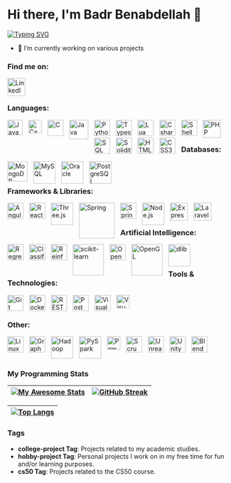# Hi there, I'm Badr Benabdellah 👋 

<a href="https://git.io/typing-svg"><img src="https://readme-typing-svg.demolab.com?font=Rubik&weight=600&duration=1500&pause=1500&width=490&lines=Welcome+to+my+Profile!;I'm+a+Software+Engineering+and+Intelligent+Systems+student+💻;" alt="Typing SVG" /></a>

- 🎲 I’m currently working on various projects

### Find me on:

[<img align="left" alt="LinkedIn" width="40px" src="./img/linkedin2.png" style="padding-right:10px;" />](https://linkedin.com/in/najlae-abarghache)

<br/><br/> 

### Languages:

<img align="left" alt="JavaScript" width="34px" src="./img/js2.png" style="padding-right:10px;" />
<img align="left" alt="C++" width="30px" src="./img/cpp.png" style="padding-right:10px;" />
<img align="left" alt="C" width="36px" src="./img/c2.png" style="padding-right:10px;" />
<img align="left" alt="Java" width="43px" src="./img/java2.png" style="padding-right:10px;" />
<img align="left" alt="Python" width="36px" src="./img/python2.png" style="padding-right:10px;" />
<img align="left" alt="Typescript" width="36px" src="./img/typescript.png" style="padding-right:10px;" />
<img align="left" alt="Lua" width="36px" src="./img/lua.png" style="padding-right:10px;" />
<img align="left" alt="C sharp" width="36px" src="./img/csharp2.png" style="padding-right:10px;" />
<img align="left" alt="Shell Scripting" width="36px" src="./img/shell-scripting.jpg" style="padding-right:10px;" />
<img align="left" alt="PHP" width="40px" src="./img/php2.png" style="padding-right:10px;" />
<img align="left" alt="SQL" width="36px" src="./img/sql.png" style="padding-right:10px;" />
<img align="left" alt="Solidity" width="36px" src="./img/solidity.png" style="padding-right:10px;" />
<img align="left" alt="HTML5" width="36px" src="./img/html2.png" style="padding-right:10px;" />
<img align="left" alt="CSS3" width="36px" src="./img/css2.png" style="padding-right:10px;" />

<br/><br/>

### Databases:

<img align="left" alt="MongoDB" width="45px" src="./img/mongodb2.png" style="padding-right:10px;" />
<img align="left" alt="MySQL" width="50px" src="./img/mysql2.png" style="padding-right:10px;" />
<img align="left" alt="Oracle" width="50px" src="./img/oracle2.png" style="padding-right:10px;" />
<img align="left" alt="PostgreSQL" width="50px" src="./img/postgresql.png" style="padding-right:10px;" />

<br/><br/>

### Frameworks & Libraries:

<img align="left" alt="Angular" width="36px" src="./img/angular2.png" style="padding-right:10px;" />
<img align="left" alt="ReactJs" width="36px" src="./img/react2.png" style="padding-right:10px;" />
<img align="left" alt="Three.js" width="50px" src="./img/three-js.png" style="padding-right:10px;" />
<img align="left" alt="Spring" width="80px" src="./img/spring2.png" style="padding-right:10px;" />
<img align="left" alt="Spring Boot" width="36px" src="./img/spring-boot2.png" style="padding-right:10px;" />
<img align="left" alt="Node.js" width="50px" src="./img/nodejs2.png" style="padding-right:10px;" />
<img align="left" alt="Express.js" width="40px" src="./img/express-js.png" style="padding-right:10px;" />
<img align="left" alt="Laravel" width="40px" src="./img/laravel.png" style="padding-right:10px;" />

<br/><br/>

### Artificial Intelligence:

<img align="left" alt="Regression" width="36px" src="./img/regression.png" style="padding-right:10px;" />
<img align="left" alt="Classification" width="36px" src="./img/classification.png" style="padding-right:10px;" />
<img align="left" alt="Reinforcement Learning" width="36px" src="./img/reinforcement-learning.png" style="padding-right:10px;" />
<img align="left" alt="scikit-learn" width="70px" src="./img/scikit-learn.png" style="padding-right:10px;" />
<img align="left" alt="OpenCV" width="36px" src="./img/opencv.png" style="padding-right:10px;" />
<img align="left" alt="OpenGL" width="70px" src="./img/opengl.png" style="padding-right:10px;" />
<img align="left" alt="dlib" width="50px" src="./img/dlib.png" style="padding-right:10px;" />

<br/><br/>

### Tools & Technologies:

<img align="left" alt="Git" width="36px" src="./img/git2.png" style="padding-right:10px;" />
<img align="left" alt="Docker" width="36px" src="./img/docker.png" style="padding-right:10px;" />
<img align="left" alt="REST APIs" width="36px" src="./img/rest-api.png" style="padding-right:10px;" />
<img align="left" alt="Postman" width="36px" src="./img/postman.png" style="padding-right:10px;" />
<img align="left" alt="Visual Studio" width="36px" src="./img/visual-studio2.png" style="padding-right:10px;" />
<img align="left" alt="Visual Studio Code" width="30px" src="https://cdn.jsdelivr.net/gh/devicons/devicon/icons/vscode/vscode-original.svg" style="padding-right:10px;" />

<br/><br/>

### Other:

<img align="left" alt="Linux" width="36px" src="./img/linux.png" style="padding-right:10px;" />
<img align="left" alt="Graph Theory" width="36px" src="./img/graph-theory.png" style="padding-right:10px;" />
<img align="left" alt="Hadoop" width="50px" src="./img/hadoop.png" style="padding-right:10px;" />
<img align="left" alt="PySpark" width="50px" src="./img/pyspark.png" style="padding-right:10px;" />
<img align="left" alt="Power BI" width="30px" src="./img/power-bi.png" style="padding-right:10px;" />
<img align="left" alt="Scrum" width="36px" src="./img/scrum.png" style="padding-right:10px;" />
<img align="left" alt="Unreal Engine 5" width="36px" src="./img/unreal2.png" style="padding-right:10px;" />
<img align="left" alt="Unity" width="36px" src="./img/unity.png" style="padding-right:10px;" />
<img align="left" alt="Blender" width="36px" src="./img/blender2.png" style="padding-right:10px;" />

<br/><br/><br/> 

### My Programming Stats

| [![My Awesome Stats](https://awesome-github-stats.azurewebsites.net/user-stats/najlae01?cardType=level&theme=dark&preferLogin=true&Background=000000)](https://git.io/awesome-stats-card) | [![GitHub Streak](http://github-readme-streak-stats.herokuapp.com?user=najlae01&theme=dark&background=000000)](https://git.io/streak-stats) |
| ------------- | ------------- |

| [![Top Langs](https://github-readme-stats.vercel.app/api/top-langs/?username=najlae01&layout=compact&theme=vision-friendly-dark)](https://github.com/anuraghazra/github-readme-stats) | 
| ------------- | 

### Tags

- **college-project Tag**: Projects related to my academic studies.
- **hobby-project Tag**: Personal projects I work on in my free time for fun and/or learning purposes.
- **cs50 Tag**: Projects related to the CS50 course.

